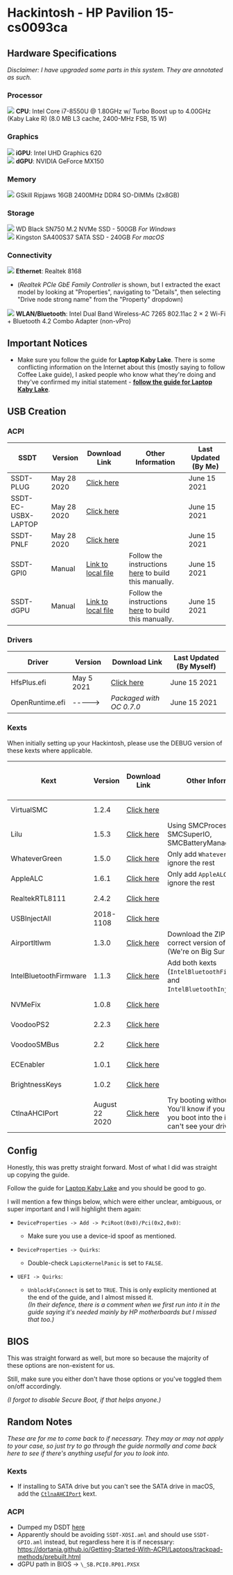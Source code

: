 # Hackintosh - HP Pavilion 15-cs0093ca

## Hardware Specifications

*Disclaimer: I have upgraded some parts in this system. They are annotated as such.*

### Processor
![](https://img.shields.io/badge/-OEM-green) **CPU**: Intel Core i7-8550U @ 1.80GHz w/ Turbo Boost up to 4.00GHz (Kaby Lake R) (8.0 MB L3 cache, 2400-MHz FSB, 15 W)  

### Graphics
![](https://img.shields.io/badge/-OEM-green) **iGPU**: Intel UHD Graphics 620  
![](https://img.shields.io/badge/-OEM-green) **dGPU**: NVIDIA GeForce MX150  

### Memory
![](https://img.shields.io/badge/non--OEM-red) GSkill Ripjaws 16GB 2400MHz DDR4 SO-DIMMs (2x8GB)  

### Storage
![](https://img.shields.io/badge/non--OEM-red) WD Black SN750 M.2 NVMe SSD - 500GB *For Windows*  
![](https://img.shields.io/badge/non--OEM-red) Kingston SA400S37 SATA SSD - 240GB *For macOS*  

### Connectivity
![](https://img.shields.io/badge/-OEM-green) **Ethernet**: Realtek 8168   
- (*Realtek PCIe GbE Family Controller* is shown, but I extracted the exact model by looking at "Properties", navigating to "Details", then selecting "Drive node strong name" from the "Property" dropdown)  

![](https://img.shields.io/badge/-OEM-green) **WLAN/Bluetooth**: Intel Dual Band Wireless-AC 7265 802.11ac 2 × 2 Wi-Fi + Bluetooth 4.2 Combo Adapter (non-vPro)  

## Important Notices

- Make sure you follow the guide for **Laptop Kaby Lake**. There is some conflicting information on the Internet about this (mostly saying to follow Coffee Lake guide), I asked people who know what they're doing and they've confirmed my initial statement - [**follow the guide for Laptop Kaby Lake**](https://dortania.github.io/OpenCore-Install-Guide/config-laptop.plist/kaby-lake.html#laptop-kaby-lake).

## USB Creation

### ACPI

| SSDT                | Version     | Download Link                                                                                                                | Other Information                                                                                                                                                       | Last Updated (By Me) |
|---------------------|-------------|------------------------------------------------------------------------------------------------------------------------------|-------------------------------------------------------------------------------------------------------------------------------------------------------------------------|----------------------|
| SSDT-PLUG           | May 28 2020 | [Click here](https://github.com/dortania/Getting-Started-With-ACPI/blob/master/extra-files/compiled/SSDT-PLUG-DRTNIA.aml)    |                                                                                                                                                                         | June 15 2021         |
| SSDT-EC-USBX-LAPTOP | May 28 2020 | [Click here](https://github.com/dortania/Getting-Started-With-ACPI/blob/master/extra-files/compiled/SSDT-EC-USBX-LAPTOP.aml) |                                                                                                                                                                         | June 15 2021         |
| SSDT-PNLF           | May 28 2020 | [Click here](https://github.com/dortania/Getting-Started-With-ACPI/blob/master/extra-files/compiled/SSDT-PNLF.aml)           |                                                                                                                                                                         | June 15 2021         |
| SSDT-GPI0           | Manual      | [Link to local file](/EFI/OC/ACPI/SSDT-GPI0.aml)                                                                             | Follow the instructions [here](https://dortania.github.io/Getting-Started-With-ACPI/Laptops/trackpad-methods/manual.html#finding-the-acpi-path) to build this manually. | June 15 2021         |
| SSDT-dGPU           | Manual      | [Link to local file](/EFI/OC/ACPI/SSDT-dGPU-Off.aml)                                                                         | Follow the instructions [here](https://dortania.github.io/Getting-Started-With-ACPI/Laptops/laptop-disable.html#optimus-method) to build this manually.                 | June 15 2021         |

### Drivers
| Driver          | Version    | Download Link                                                                             | Last Updated (By Myself) |
|-----------------|------------|-------------------------------------------------------------------------------------------|--------------------------|
| HfsPlus.efi     | May 5 2021 | [Click here](https://github.com/acidanthera/OcBinaryData/blob/master/Drivers/HfsPlus.efi) | June 15 2021             |
| OpenRuntime.efi |   ----->   | *Packaged with OC 0.7.0*                                                                  | June 15 2021             |

### Kexts

When initially setting up your Hackintosh, please use the DEBUG version of these kexts where applicable.

| Kext                   | Version        | Download Link                                                                                                   | Other Information                                                                                                   | Last Updated (By Myself) |
|------------------------|----------------|-----------------------------------------------------------------------------------------------------------------|---------------------------------------------------------------------------------------------------------------------|--------------------------|
| VirtualSMC             | 1.2.4          | [Click here](https://github.com/acidanthera/VirtualSMC/releases/tag/1.2.4)                                      |                                                                                                                     | June 15 2021             |
| Lilu                   | 1.5.3          | [Click here](https://github.com/acidanthera/Lilu/releases/tag/1.5.3)                                            | Using SMCProcessor, SMCSuperIO, SMCBatteryManager                                                                   | June 15 2021             |
| WhateverGreen          | 1.5.0          | [Click here](https://github.com/acidanthera/WhateverGreen/releases/tag/1.5.0)                                   | Only add `WhateverGreen.kext`, ignore the rest                                                                      | June 15 2021             |
| AppleALC               | 1.6.1          | [Click here](https://github.com/acidanthera/AppleALC/releases/tag/1.6.1)                                        | Only add `AppleALC.kext`, ignore the rest                                                                           | June 15 2021             |
| RealtekRTL8111         | 2.4.2          | [Click here](https://github.com/Mieze/RTL8111_driver_for_OS_X/releases/tag/2.4.2)                               |                                                                                                                     | June 15 2021             |
| USBInjectAll           | 2018-1108      | [Click here](https://bitbucket.org/RehabMan/os-x-usb-inject-all/downloads/)                                     |                                                                                                                     | June 15 2021             |
| Airportltlwm           | 1.3.0          | [Click here](https://github.com/OpenIntelWireless/itlwm/releases/tag/v1.3.0)                                    | Download the ZIP for the correct version of macOS (We're on Big Sur right now)                                      | June 15 2021             |
| IntelBluetoothFirmware | 1.1.3          | [Click here](https://github.com/OpenIntelWireless/IntelBluetoothFirmware/releases/tag/1.1.3)                    | Add both kexts (`IntelBluetoothFirmware.kext` and `IntelBluetoothInjector.kext`)                                    | June 15 2021             |
| NVMeFix                | 1.0.8          | [Click here](https://github.com/acidanthera/NVMeFix/releases/tag/1.0.8)                                         |                                                                                                                     | June 15 2021             |
| VoodooPS2              | 2.2.3          | [Click here](https://github.com/acidanthera/VoodooPS2/releases/tag/2.2.3)                                       |                                                                                                                     | June 15 2021             |
| VoodooSMBus            | 2.2            | [Click here](https://github.com/VoodooSMBus/VoodooSMBus/releases/tag/v2.2)                                      |                                                                                                                     | June 15 2021             |
| ECEnabler              | 1.0.1          | [Click here](https://github.com/1Revenger1/ECEnabler/releases/tag/1.0.1)                                        |                                                                                                                     | June 15 2021             |
| BrightnessKeys         | 1.0.2          | [Click here](https://github.com/acidanthera/BrightnessKeys/releases/tag/1.0.2)                                  |                                                                                                                     | June 15 2021             |
| CtlnaAHCIPort          | August 22 2020 | [Click here](https://github.com/dortania/OpenCore-Install-Guide/blob/master/extra-files/CtlnaAHCIPort.kext.zip) | Try booting without this first. You'll know if you need it if you boot into the installer but can't see your drive. | June 15 2021             |

## Config

Honestly, this was pretty straight forward. Most of what I did was straight up copying the guide.

Follow the guide for [Laptop Kaby Lake](https://dortania.github.io/OpenCore-Install-Guide/config-laptop.plist/kaby-lake.html#laptop-kaby-lake) and you should be good to go.

I will mention a few things below, which were either unclear, ambiguous, or super important and I will highlight them again:

- `DeviceProperties -> Add -> PciRoot(0x0)/Pci(0x2,0x0)`:
  - Make sure you use a device-id spoof as mentioned.

- `DeviceProperties -> Quirks`:
  - Double-check `LapicKernelPanic` is set to `FALSE`.

- `UEFI -> Quirks`:
  - `UnblockFsConnect` is set to `TRUE`. This is only explicity mentioned at the end of the guide, and I almost missed it.  
  *(In their defence, there is a comment when we first run into it in the guide saying it's needed mainly by HP motherboards but I missed that too.)*

## BIOS

This was straight forward as well, but more so because the majority of these options are non-existent for us.

Still, make sure you either don't have those options or you've toggled them on/off accordingly.

*(I forgot to disable Secure Boot, if that helps anyone.)*  

## Random Notes

*These are for me to come back to if necessary. They may or may not apply to your case, so just try to go through the guide normally and come back here to see if there's anything useful for you to look into.*

### Kexts
- If installing to SATA drive but you can't see the SATA drive in macOS, add the [`CtlnaAHCIPort`](https://github.com/dortania/OpenCore-Install-Guide/blob/master/extra-files/CtlnaAHCIPort.kext.zip) kext.

### ACPI
- Dumped my DSDT [here](/dump/DSDT.aml)
- Apparently should be avoiding `SSDT-XOSI.aml` and should use `SSDT-GPIO.aml` instead, but regardless here it is if necessary: https://dortania.github.io/Getting-Started-With-ACPI/Laptops/trackpad-methods/prebuilt.html
- dGPU path in BIOS -> `\_SB.PCI0.RP01.PXSX`
